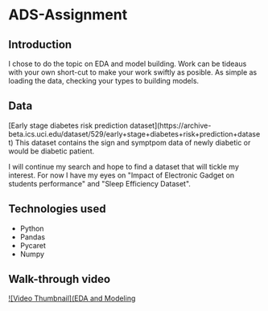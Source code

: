 # ADS-Assignment


<h2> Introduction </h2>
<p>
I chose to do the topic on EDA and model building. Work can be tideaus with your own short-cut to make your work swiftly as posible. As simple as loading the data, checking your types to building models.
</p>

<h2> Data </h2>
<p> 
[Early stage diabetes risk prediction dataset](https://archive-beta.ics.uci.edu/dataset/529/early+stage+diabetes+risk+prediction+dataset)
This dataset contains the sign and symptpom data of newly diabetic or would be diabetic patient.

</p>
<p>
I will continue my search and hope to find a dataset that will tickle my interest.
For now I have my eyes on "Impact of Electronic Gadget on students performance" and "Sleep Efficiency Dataset".
</p>



<h2> Technologies used </h2>
<ul>
  <li>Python</li>
  <li>Pandas</li>
  <li>Pycaret</li>
  <li>Numpy</li>
</ul>

<h2> Walk-through video </h2>

[![Video Thumbnail](EDA and Modeling](https://youtu.be/20ZlnWVPoWI)
</p>
